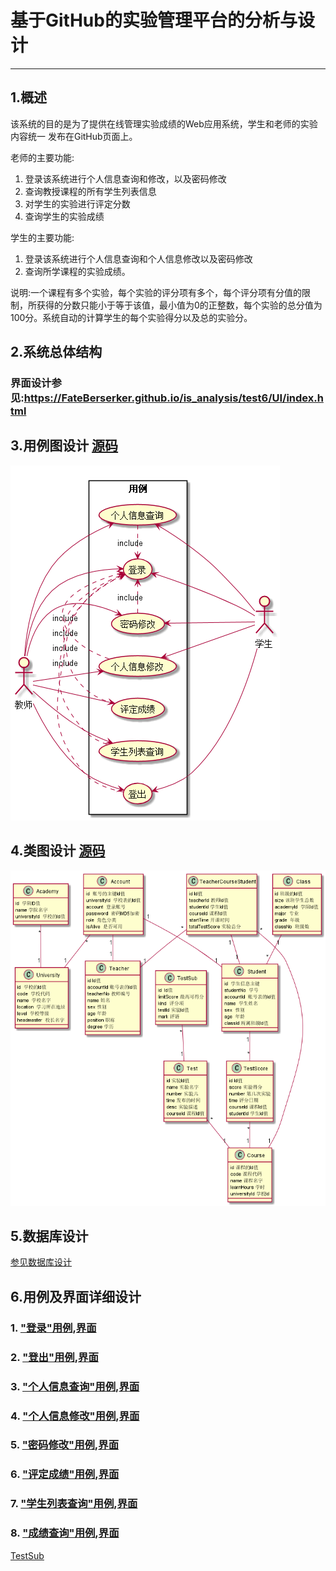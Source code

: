 # 基于GitHub的实验管理平台的分析与设计

-------

## 1.概述
该系统的目的是为了提供在线管理实验成绩的Web应用系统，学生和老师的实验内容统一
发布在GitHub页面上。   
 
老师的主要功能:    
1. 登录该系统进行个人信息查询和修改，以及密码修改  
2. 查询教授课程的所有学生列表信息  
3. 对学生的实验进行评定分数  
4. 查询学生的实验成绩  

学生的主要功能:  
1. 登录该系统进行个人信息查询和个人信息修改以及密码修改  
2. 查询所学课程的实验成绩。

说明:一个课程有多个实验，每个实验的评分项有多个，每个评分项有分值的限制，所获得的分数只能小于等于该值，最小值为0的正整数，每个实验的总分值为100分。系统自动的计算学生的每个实验得分以及总的实验分。


## 2.系统总体结构

### 界面设计参见:<a href="https://FateBerserker.github.io/is_analysis/test6/UI/index.html">https://FateBerserker.github.io/is_analysis/test6/UI/index.html
</a>

## 3.用例图设计 <a href="">源码</a>

<img src="CaseUML.png"/>

## 4.类图设计 <a href="">源码</a>

<img src="ClassUML.png"/> 

## 5.数据库设计

<a href="./数据库表设计.md">参见数据库设计</a>

## 6.用例及界面详细设计
### 1. <a href="#">"登录"用例</a>,<a href="#">界面</a>
### 2. <a href="#">"登出"用例</a>,<a href="#">界面</a>
### 3. <a href="#">"个人信息查询"用例</a>,<a href="#">界面</a>
### 4. <a href="#">"个人信息修改"用例</a>,<a href="#">界面</a>
### 5. <a href="#">"密码修改"用例</a>,<a href="#">界面</a>
### 6. <a href="#">"评定成绩"用例</a>,<a href="#">界面</a>
### 7. <a href="#">"学生列表查询"用例</a>,<a href="#">界面</a>
### 8. <a href="#">"成绩查询"用例</a>,<a href="#">界面</a>


<a href="./数据库表设计.md#testSub">TestSub</a>